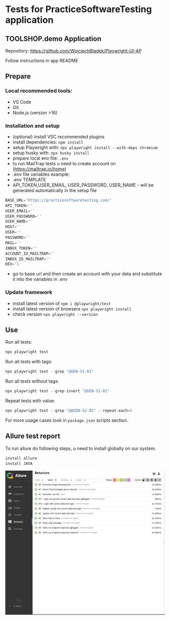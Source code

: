 # Tests for PracticeSoftwareTesting application

## TOOLSHOP.demo Application

Repository: https://github.com/WojciechBladek/Playwright-UI-AP

Follow instructions in app README

## Prepare

### Local recommended tools:

- VS Code
- Git
- Node.js (version >16)

### Installation and setup

- (optional) install VSC recommended plugins
- install dependencies: `npm install`
- setup Playwright with: `npx playwright install --with-deps chromium`
- setup husky with: `npx husky install`
- prepare local env file: `.env`
- to run MailTrap tests u need to create account on (https://mailtrap.io/home)
- .env file variables example:
- .env TEMPLATE
- API_TOKEN,USER_EMAIL, USER_PASSWORD, USER_NAME - will be generated automatically in the setup file

```javascript
BASE_URL='https://practicesoftwaretesting.com/'
API_TOKEN=''
USER_EMAIL=''
USER_PASSWORD=''
USER_NAME=''
HOST=''
USER=''
PASSWORD=''
MAIL=''
INBOX_TOKEN=''
ACCOUNT_ID_MAILTRAP=''
INBOX_ID_MAILTRAP=''
DEV='1'
```

- go to base url and then create an account with your data and substitute it into the variables in .env

### Update framework

- install latest version of `npm i @playwright/test`
- install latest version of browsers `npx playwright install`
- check version `npx playwright --version`

## Use

Run all tests:

```javascript
npx playwright test
```

Run all tests with tags:

```javascript
npx playwright test --grep "@GEN-S1-01"
```

Run all tests without tags:

```javascript
npx playwright test --grep-invert "@GEN-S1-01"
```

Repeat tests with value:

```javascript
npx playwright test --grep "@@GEN-S2-01" --repeat-each=5
```

For more usage cases look in `package.json` scripts section.

## Allure test report
To run allure do following steps, u need to install globally on our system.
```javascript
install allure
install JAVA
```
![alt text](image.png)
